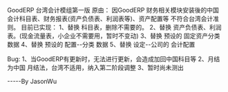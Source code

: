 GoodERP 台湾会计模组第一版
原由：
因GoodERP 财务相关模块安装後的中国会计科目表、财务报表(资产负债表、利润表等)、资产配置等
不符合台湾会计准则。
目前已实现：
1、替换 科目表，删除不需要的。
2、替换 资产负债表、利润表。(现金流量表，小企业不需要用，暂时不变动)
3、替换 预设的 固定资产分类数据
4、替换 预设的 配置--分类 数据
5、替换 设定--公司的 会计配置

Bug:
1、当GoodERP有更新时，无法进行更新，会造成加回中国科目等
2、月结为中国 月结法，台湾不适用，纳入第二阶段调整
3、暂时尚未测出

-----By JasonWu
